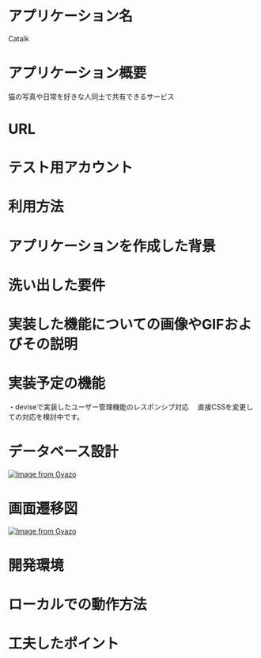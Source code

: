 # アプリケーション名
Catalk
# アプリケーション概要
猫の写真や日常を好きな人同士で共有できるサービス
# URL

# テスト用アカウント

# 利用方法

# アプリケーションを作成した背景

# 洗い出した要件

# 実装した機能についての画像やGIFおよびその説明

# 実装予定の機能
・deviseで実装したユーザー管理機能のレスポンシブ対応
　直接CSSを変更しての対応を検討中です。

# データベース設計
[![Image from Gyazo](https://i.gyazo.com/6b68e3ac10fae5a3cd99470809d746d2.png)](https://gyazo.com/6b68e3ac10fae5a3cd99470809d746d2)
# 画面遷移図
[![Image from Gyazo](https://i.gyazo.com/a927cfcb68875718075d50929d799043.png)](https://gyazo.com/a927cfcb68875718075d50929d799043)
# 開発環境

# ローカルでの動作方法

# 工夫したポイント
